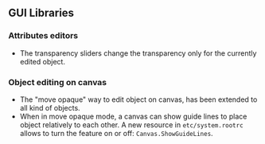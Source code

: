 ## GUI Libraries


### Attributes editors

-   The transparency sliders change the transparency only for the currently edited object.

### Object editing on canvas

-   The "move opaque" way to edit object on canvas, has been extended to all kind of
    objects.
-   When in move opaque mode, a canvas can show guide lines to place object relatively
    to each other. A new resource in `etc/system.rootrc` allows to turn the feature on
    or off: `Canvas.ShowGuideLines`.
